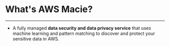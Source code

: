 # What's AWS Macie?
---

* A fully managed **data security and data privacy service** that uses machine learning and pattern matching to discover and protect your sensitive data in AWS.